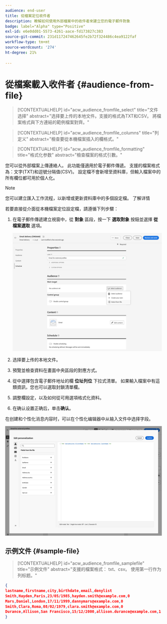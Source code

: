```yaml
---
audience: end-user
title: 從檔案定位收件者
description: 瞭解如何使用外部檔案中的收件者來建立您的電子郵件對象
badge: label="Alpha" type="Positive"
exl-id: e6e0dd01-5573-4261-aace-fd173827c383
source-git-commit: 231d117247462645fe2b72f324486c4ea9122faf
workflow-type: tm+mt
source-wordcount: '274'
ht-degree: 21%

---
```


# 從檔案載入收件者 {#audience-from-file}

>[!CONTEXTUALHELP]
>id="acw_audience_fromfile_select"
>title="文件选择"
>abstract="选择要上传的本地文件。支援的格式為TXT和CSV。 將檔案格式與下方連結的範例檔案對齊。"

>[!CONTEXTUALHELP]
>id="acw_audience_fromfile_columns"
>title="列定义"
>abstract="檢查要從本機檔案插入的欄格式。"

>[!CONTEXTUALHELP]
>id="acw_audience_fromfile_formatting"
>title="格式化参数"
>abstract="檢查檔案的格式引數。"

您可以從外部檔案上傳連絡人。 此功能僅適用於電子郵件傳遞。 支援的檔案格式為：文字(TXT)和逗號分隔值(CSV)。 設定檔不會新增至資料庫，但輸入檔案中的所有欄位都可用於個人化。

>[!NOTE]
>
>您可以建立匯入工作流程，以新增或更新資料庫中的多個設定檔。 了解详情


若要直接從介面從本機檔案定位設定檔，請遵循下列步驟：

1. 在電子郵件傳遞建立視窗中，從 **對象** 區段，按一下 **選取對象** 按鈕並選擇 **從檔案選取** 選項。

   ![](assets/select-from-file.png)

1. 选择要上传的本地文件。
1. 預覽並檢查資料在畫面中央區段的對應方式。
1. 從中選擇包含電子郵件地址的欄 **位址列位** 下拉式清單。 如果輸入檔案中有這類資訊，您也可以選取封鎖清單欄。
1. 調整欄設定，以及如何從可用選項格式化資料。
1. 在确认设置正确后，单击&#x200B;**确认**。

在创建和个性化消息内容时，可以在个性化编辑器中从输入文件中选择字段。

![](assets/select-external-perso.png)

## 示例文件 {#sample-file}

>[!CONTEXTUALHELP]
>id="acw_audience_fromfile_samplefile"
>title="示例文件"
>abstract="支援的檔案格式： txt、csv。 使用第一行作为列标题。"


```json
{
lastname,firstname,city,birthdate,email,denylist
Smith,Hayden,Paris,23/05/1985,hayden.smith@example.com,0
Mars,Daniel,London,17/11/1999,dannymars@example.com,0
Smith,Clara,Roma,08/02/1979,clara.smith@example.com,0
Durance,Allison,San Francisco,15/12/2000,allison.durance@example.com,1
}
```
